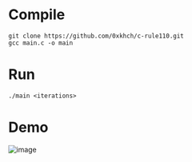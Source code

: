 # Compile
```
git clone https://github.com/0xkhch/c-rule110.git
gcc main.c -o main
```
# Run
```
./main <iterations>
```
# Demo
![image](https://github.com/user-attachments/assets/fdb17bfb-cf07-4211-acdf-a3014c629595)
